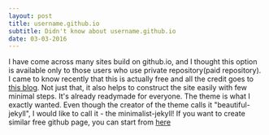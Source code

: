 ```yaml
---
layout: post
title: username.github.io
subtitle: Didn't know about username.github.io 
date: 03-03-2016
---
```


I have come across many sites build on github.io, and I thought this option is available only to those users who use private repository(paid repository). 
I came to know recently that this is actually free and all the credit goes to [this blog](http://deanattali.com/). Not just that, it also
helps to construct the site easily with few minimal steps. It's already readymade for everyone. The theme is what I exactly wanted. Even though the creator of the theme calls it "beautiful-jekyll", I would like to call it - the minimalist-jekyll! If you want to create similar free github page, you can start from [here](https://github.com/daattali/beautiful-jekyll)
